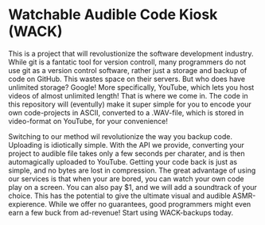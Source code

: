 # Watchable Audible Code Kiosk (WACK)

This is a project that will revolustionize the software development industry. While git is a fantatic tool for version controll, many programmers do not use git as a version control software, rather just a storage and backup of code on GitHub. This wastes space on their servers. But who does have unlimited storage? Google! More specifically, YouTube, which lets you host videos of almost unlimited length! That is where we come in. The code in this repository will (eventully) make it super simple for you to encode your own code-projects in ASCII, converted to a .WAV-file, which is stored in video-format on YouTube, for your convenience!

Switching to our method wil revolutionize the way you backup code. Uploading is idiotically simple. With the API we provide, converting your project to audible file takes only a few seconds per charater, and is then automagically uploaded to YouTube. Getting your code back is just as simple, and no bytes are lost in compression. The great advantage of using our services is that when your are bored, you can watch your own code play on a screen. You can also pay $1, and we will add a soundtrack of your choice. This has the potential to give the ultimate visual and audible ASMR-expierence. While we offer no guarantees, good programmers might even earn a few buck from ad-revenue! Start using WACK-backups today.
